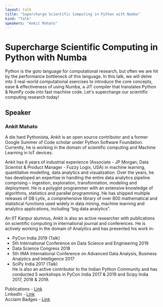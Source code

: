 ```yaml
---
layout: talk
title: "Supercharge Scientific Computing in Python with Numba"
kind: "Talk"
speakers: "Ankit Mahato"
---
```


# Supercharge Scientific Computing in Python with Numba

Python is the goto language for computational research, but often we are hit by the performance bottleneck of this language. In this talk, we will delve into 3 real-world computational exercises to introduce the core concepts, ease & effectiveness of using Numba, a JIT compiler that translates Python & NumPy code into fast machine code. Let's supercharge our scientific computing research today!

## Speaker

### Ankit Mahato

A die hard Pythonista, Ankit is an open source contributor and a former Google Summer of Code scholar under Python Software Foundation. Currently, he is working in the domain of scientific computing and Machine Learning in IoT devices.

Ankit has 6 years of industrial experience (Associate - JP Morgan, Data Scientist & Product Manager - Fuzzy Logix, USA) in machine learning, quantitative modelling, data analytics and visualization. Over the years, he has developed an expertise in handling the entire data analytics pipeline comprising – ingestion, exploration, transformation, modeling and deployment. He is a polyglot programmer with an extensive knowledge of algorithms, statistics and parallel programming. He has shipped multiple releases of DB Lytix, a comprehensive library of over 800 mathematical and statistical functions used widely in data mining, machine learning and analytics applications, including “big data analytics”.

An IIT Kanpur alumnus, Ankit is also an active researcher with publications on scientific computing in international journal and conferences. He is actively working in the domain of Analytics and has presented his work in:    
-  PyCon India 2019 (Talk)   
-  5th International Conference on Data Science and Engineering 2019    
-  Data Science Congress 2018   
-  5th IIMA International Conference on Advanced Data Analysis, Business Analytics and Intelligence 2017   
-  SciPy India 2017 (Talk)   
He is also an active contributor to the Indian Python Community and has conducted  5 workshops in PyCon India 2017 & 2019 and Scipy India 2017, 2018 & 2019.

Publications - [Link](https://www.researchgate.net/profile/Ankit_Mahato/research)   
LinkedIn - [Link](https://www.linkedin.com/in/ankitmahato/)   
Acclaim Badges - [Link](https://www.youracclaim.com/users/ankit-mahato/badges)
